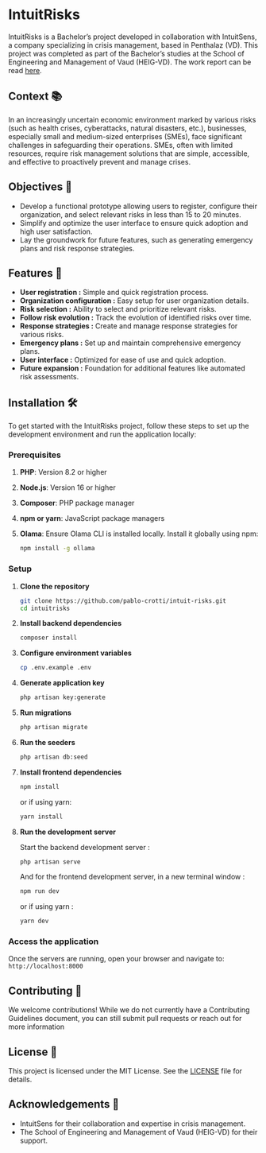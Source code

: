 # IntuitRisks

IntuitRisks is a Bachelor’s project developed in collaboration with IntuitSens, a company specializing in crisis management, based in Penthalaz (VD). This project was completed as part of the Bachelor’s studies at the School of Engineering and Management of Vaud (HEIG-VD). The work report can be read [here](https://tb.heig-vd.ch/8464).

## Context 📚

In an increasingly uncertain economic environment marked by various risks (such as health crises, cyberattacks, natural disasters, etc.), businesses, especially small and medium-sized enterprises (SMEs), face significant challenges in safeguarding their operations. SMEs, often with limited resources, require risk management solutions that are simple, accessible, and effective to proactively prevent and manage crises.

## Objectives 🎯

-   Develop a functional prototype allowing users to register, configure their organization, and select relevant risks in less than 15 to 20 minutes.
-   Simplify and optimize the user interface to ensure quick adoption and high user satisfaction.
-   Lay the groundwork for future features, such as generating emergency plans and risk response strategies.

## Features 🚀

-   **User registration :** Simple and quick registration process.
-   **Organization configuration :** Easy setup for user organization details.
-   **Risk selection :** Ability to select and prioritize relevant risks.
-   **Follow risk evolution :** Track the evolution of identified risks over time.
-   **Response strategies :** Create and manage response strategies for various risks.
-   **Emergency plans :** Set up and maintain comprehensive emergency plans.
-   **User interface :** Optimized for ease of use and quick adoption.
-   **Future expansion :** Foundation for additional features like automated risk assessments.

## Installation 🛠️

To get started with the IntuitRisks project, follow these steps to set up the development environment and run the application locally:

### Prerequisites

1. **PHP**: Version 8.2 or higher
2. **Node.js**: Version 16 or higher
3. **Composer**: PHP package manager
4. **npm or yarn**: JavaScript package managers
5. **Olama**: Ensure Olama CLI is installed locally. Install it globally using npm:

    ```bash
    npm install -g ollama
    ```

### Setup

1. **Clone the repository**

    ```bash
    git clone https://github.com/pablo-crotti/intuit-risks.git
    cd intuitrisks
    ```

2. **Install backend dependencies**

    ```bash
    composer install
    ```

3. **Configure environment variables**

    ```bash
    cp .env.example .env
    ```

4. **Generate application key**

    ```bash
    php artisan key:generate

    ```

5. **Run migrations**

    ```bash
    php artisan migrate

    ```

6. **Run the seeders**

    ```bash
    php artisan db:seed

    ```

7. **Install frontend dependencies**

    ```bash
    npm install

    ```

    or if using yarn:

    ```bash
    yarn install

    ```

8. **Run the development server**

    Start the backend development server :

    ```bash
    php artisan serve

    ```

    And for the frontend development server, in a new terminal window :

    ```bash
    npm run dev
    ```

    or if using yarn :

    ```bash
    yarn dev
    ```

### Access the application

Once the servers are running, open your browser and navigate to: `http://localhost:8000`

## Contributing 🤝

We welcome contributions! While we do not currently have a Contributing Guidelines document, you can still submit pull requests or reach out for more information

## License 📜

This project is licensed under the MIT License. See the [LICENSE](LICENSE) file for details.

## Acknowledgements 🙏

-   IntuitSens for their collaboration and expertise in crisis management.
-   The School of Engineering and Management of Vaud (HEIG-VD) for their support.
